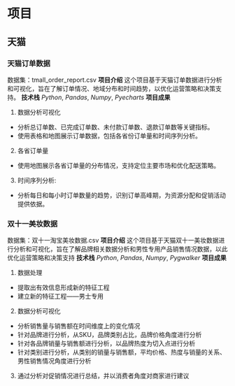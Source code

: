 # 项目
## 天猫
### 天猫订单数据
数据集：tmall_order_report.csv
**项目介绍**
这个项目基于天猫订单数据进行分析和可视化，旨在了解订单情况、地域分布和时间趋势，以优化运营策略和决策支持。
**技术栈**
*Python*, *Pandas*, *Numpy*, *Pyecharts*
**项目成果**
1. 数据分析可视化
+ 分析总订单数、已完成订单数、未付款订单数、退款订单数等关键指标。
+ 使用表格和地图展示订单数据，包括各省份订单量和时间序列分析。
2. 各省订单量
+ 使用地图展示各省订单量的分布情况，支持定位主要市场和优化配送策略。
3. 时间序列分析:
+ 分析每日和每小时订单数量的趋势，识别订单高峰期，为资源分配和促销活动提供依据。
### 双十一美妆数据
数据集：双十一淘宝美妆数据.csv
**项目介绍**
这个项目基于天猫双十一美妆数据进行分析和可视化，旨在了解品牌相关数据分析和男性专用产品销售情况数据，以此优化运营策略和决策支持
**技术栈**
*Python*, *Pandas*, *Numpy*, *Pygwalker*
**项目成果**
1. 数据处理
+ 提取出有效信息形成新的特征工程
+ 建立新的特征工程——男士专用
2. 数据分析可视化
+ 分析销售量与销售额在时间维度上的变化情况
+ 针对品牌进行分析，从SKU，品牌类别占比，品牌价格角度进行分析
+ 针对各品牌销量与销售额进行分析，以品牌热度为切入点进行分析
+ 针对类别进行分析，从类别的销量与销售额，平均价格、热度与销量的关系、男性销售情况角度进行分析
3. 通过分析对促销情况进行总结，并以消费者角度对商家进行建议
